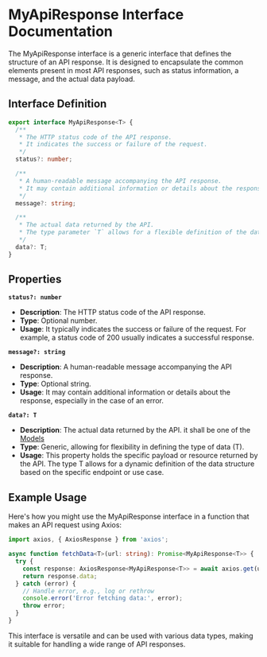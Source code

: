 # MyApiResponse Interface Documentation
The MyApiResponse interface is a generic interface that defines the structure of an API response. It is designed to encapsulate the common elements present in most API responses, such as status information, a message, and the actual data payload.

## Interface Definition
```typescript
export interface MyApiResponse<T> {
  /**
   * The HTTP status code of the API response.
   * It indicates the success or failure of the request.
   */
  status?: number;

  /**
   * A human-readable message accompanying the API response.
   * It may contain additional information or details about the response, especially in the case of an error.
   */
  message?: string;

  /**
   * The actual data returned by the API.
   * The type parameter `T` allows for a flexible definition of the data structure based on the specific endpoint or use case.
   */
  data?: T;
}
```
## Properties
**`status?: number`**
 - **Description**: The HTTP status code of the API response.
 - **Type**: Optional number.
 - **Usage**: It typically indicates the success or failure of the request. For example, a status code of 200 usually indicates a successful response.

**`message?: string`**
 - **Description**: A human-readable message accompanying the API response.
 - **Type**: Optional string.
 - **Usage**: It may contain additional information or details about the response, especially in the case of an error.

**`data?: T`**
 - **Description**: The actual data returned by the API. it shall be one of the [Models](./models/readme.md)
 - **Type**: Generic, allowing for flexibility in defining the type of data (T).
 - **Usage**: This property holds the specific payload or resource returned by the API. The type T allows for a dynamic definition of the data structure based on the specific endpoint or use case.
## Example Usage
Here's how you might use the MyApiResponse interface in a function that makes an API request using Axios:

```typescript
import axios, { AxiosResponse } from 'axios';

async function fetchData<T>(url: string): Promise<MyApiResponse<T>> {
  try {
    const response: AxiosResponse<MyApiResponse<T>> = await axios.get(url);
    return response.data;
  } catch (error) {
    // Handle error, e.g., log or rethrow
    console.error('Error fetching data:', error);
    throw error;
  }
}
```
This interface is versatile and can be used with various data types, making it suitable for handling a wide range of API responses.